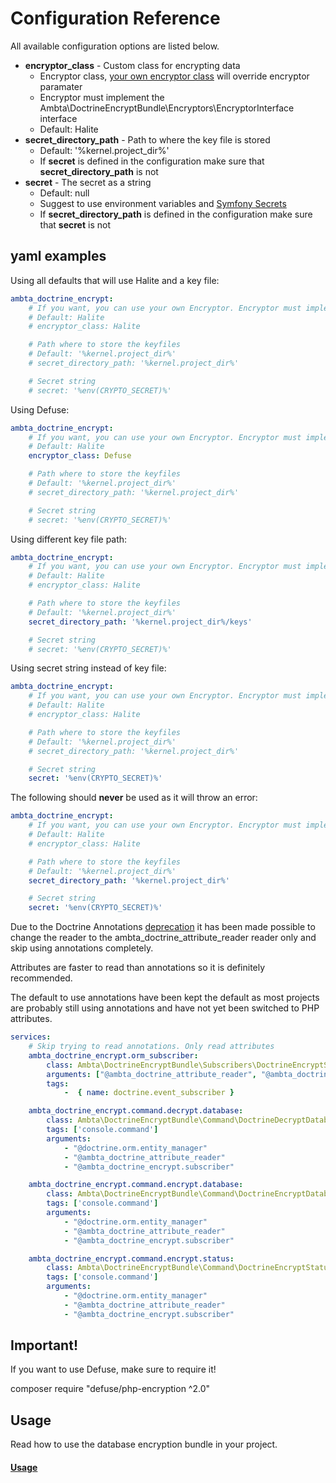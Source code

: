 # Configuration Reference

All available configuration options are listed below.

* **encryptor_class** - Custom class for encrypting data
    * Encryptor class, [your own encryptor class](https://github.com/DoctrineEncryptBundle/DoctrineEncryptBundle/blob/master/src/Resources/doc/custom_encryptor.md) will override encryptor paramater
    * Encryptor must implement the Ambta\DoctrineEncryptBundle\Encryptors\EncryptorInterface interface
    * Default: Halite
* **secret_directory_path** - Path to where the key file is stored
    * Default: '%kernel.project_dir%'
    * If **secret** is defined in the configuration make sure that **secret_directory_path** is not
* **secret** - The secret as a string
    * Default: null
    * Suggest to use environment variables and [Symfony Secrets](https://symfony.com/doc/current/configuration/secrets.html)
    * If **secret_directory_path** is defined in the configuration make sure that **secret** is not

## yaml examples

Using all defaults that will use Halite and a key file:

``` yaml
ambta_doctrine_encrypt:
    # If you want, you can use your own Encryptor. Encryptor must implements EncryptorInterface interface
    # Default: Halite
    # encryptor_class: Halite

    # Path where to store the keyfiles
    # Default: '%kernel.project_dir%'
    # secret_directory_path: '%kernel.project_dir%'

    # Secret string
    # secret: '%env(CRYPTO_SECRET)%'
```

Using Defuse:

``` yaml
ambta_doctrine_encrypt:
    # If you want, you can use your own Encryptor. Encryptor must implements EncryptorInterface interface
    # Default: Halite
    encryptor_class: Defuse

    # Path where to store the keyfiles
    # Default: '%kernel.project_dir%'
    # secret_directory_path: '%kernel.project_dir%'

    # Secret string
    # secret: '%env(CRYPTO_SECRET)%'
```

Using different key file path:

``` yaml
ambta_doctrine_encrypt:
    # If you want, you can use your own Encryptor. Encryptor must implements EncryptorInterface interface
    # Default: Halite
    # encryptor_class: Halite

    # Path where to store the keyfiles
    # Default: '%kernel.project_dir%'
    secret_directory_path: '%kernel.project_dir%/keys'

    # Secret string
    # secret: '%env(CRYPTO_SECRET)%'
```

Using secret string instead of key file:

``` yaml
ambta_doctrine_encrypt:
    # If you want, you can use your own Encryptor. Encryptor must implements EncryptorInterface interface
    # Default: Halite
    # encryptor_class: Halite

    # Path where to store the keyfiles
    # Default: '%kernel.project_dir%'
    # secret_directory_path: '%kernel.project_dir%'

    # Secret string
    secret: '%env(CRYPTO_SECRET)%'
```

The following should **never** be used as it will throw an error:

``` yaml
ambta_doctrine_encrypt:
    # If you want, you can use your own Encryptor. Encryptor must implements EncryptorInterface interface
    # Default: Halite
    # encryptor_class: Halite

    # Path where to store the keyfiles
    # Default: '%kernel.project_dir%'
    secret_directory_path: '%kernel.project_dir%'

    # Secret string
    secret: '%env(CRYPTO_SECRET)%'
```

Due to the Doctrine Annotations [deprecation](https://www.doctrine-project.org/projects/doctrine-annotations/en/stable/index.html#deprecation-notice) it has been made possible to change the reader to the ambta_doctrine_attribute_reader reader only and skip using annotations completely.

Attributes are faster to read than annotations so it is definitely recommended.

The default to use annotations have been kept the default as most projects are probably still using annotations and have not yet been switched to PHP attributes.

``` yaml
services:
    # Skip trying to read annotations. Only read attributes
    ambta_doctrine_encrypt.orm_subscriber:
        class: Ambta\DoctrineEncryptBundle\Subscribers\DoctrineEncryptSubscriber
        arguments: ["@ambta_doctrine_attribute_reader", "@ambta_doctrine_encrypt.encryptor"]
        tags:
            -  { name: doctrine.event_subscriber }

    ambta_doctrine_encrypt.command.decrypt.database:
        class: Ambta\DoctrineEncryptBundle\Command\DoctrineDecryptDatabaseCommand
        tags: ['console.command']
        arguments:
            - "@doctrine.orm.entity_manager"
            - "@ambta_doctrine_attribute_reader"
            - "@ambta_doctrine_encrypt.subscriber"

    ambta_doctrine_encrypt.command.encrypt.database:
        class: Ambta\DoctrineEncryptBundle\Command\DoctrineEncryptDatabaseCommand
        tags: ['console.command']
        arguments:
            - "@doctrine.orm.entity_manager"
            - "@ambta_doctrine_attribute_reader"
            - "@ambta_doctrine_encrypt.subscriber"

    ambta_doctrine_encrypt.command.encrypt.status:
        class: Ambta\DoctrineEncryptBundle\Command\DoctrineEncryptStatusCommand
        tags: ['console.command']
        arguments:
            - "@doctrine.orm.entity_manager"
            - "@ambta_doctrine_attribute_reader"
            - "@ambta_doctrine_encrypt.subscriber"
```

## Important!

If you want to use Defuse, make sure to require it!

composer require "defuse/php-encryption ^2.0"

## Usage

Read how to use the database encryption bundle in your project.
#### [Usage](https://github.com/DoctrineEncryptBundle/DoctrineEncryptBundle/blob/master/src/Resources/doc/usage.md)
